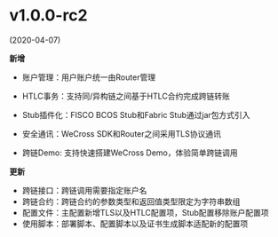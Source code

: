 # v1.0.0-rc2

(2020-04-07)

**新增**

- 账户管理：用户账户统一由Router管理

- HTLC事务：支持同/异构链之间基于HTLC合约完成跨链转账
- Stub插件化：FISCO BCOS Stub和Fabric Stub通过jar包方式引入
- 安全通讯：WeCross SDK和Router之间采用TLS协议通讯
- 跨链Demo: 支持快速搭建WeCross Demo，体验简单跨链调用

**更新**

- 跨链接口：跨链调用需要指定账户名
- 跨链合约：跨链合约的参数类型和返回值类型限定为字符串数组
- 配置文件：主配置新增TLS以及HTLC配置项，Stub配置移除账户配置项
- 使用脚本：部署脚本、配置脚本以及证书生成脚本适配新的配置项
